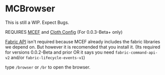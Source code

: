 # MCBrowser

This is still a WIP. Expect Bugs.

REQUIRES [MCEF](https://www.curseforge.com/minecraft/mc-mods/mcef/files/4802415) and [Cloth Config](https://modrinth.com/mod/cloth-config) (For 0.0.3-Beta+ only)

[Fabric API](https://modrinth.com/mod/fabric-api) isn't required because MCEF already includes the fabric libraries we depend on. But however it is recomended that you install it. (Its required for versions 0.0.2-Beta and prior OR it says you need `fabric-command-api-v2` and/or `fabric-lifecycle-events-v1`)

type `/browser` or `/br` to open the browser.

